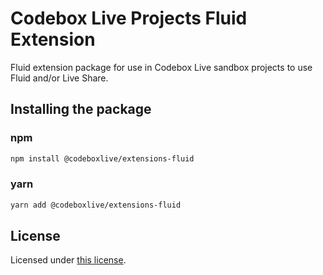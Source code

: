 # Codebox Live Projects Fluid Extension

Fluid extension package for use in Codebox Live sandbox projects to use Fluid and/or Live Share.

## Installing the package

### npm

```bash
npm install @codeboxlive/extensions-fluid
```

### yarn

```bash
yarn add @codeboxlive/extensions-fluid
```

## License

Licensed under [this license](LICENSE).
